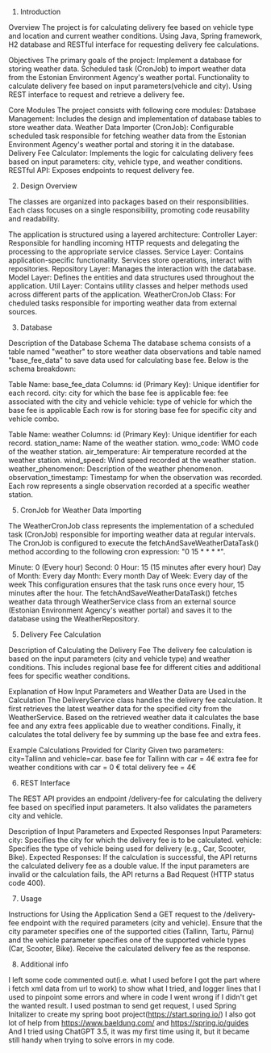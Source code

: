 1. Introduction
   
Overview
The project is for calculating delivery fee based on vehicle type and location and current weather conditions.
Using Java, Spring framework, H2 database and RESTful interface for requesting delivery fee calculations.

Objectives
The primary goals of the project:
Implement a database for storing weather data. 
Scheduled task (CronJob) to import weather data from the Estonian Environment Agency's weather portal.
Functionality to calculate delivery fee based on input parameters(vehicle and city).
Using REST interface to request and retrieve a delivery fee.

Core Modules
The project consists with following core modules:
Database Management: Includes the design and implementation of database tables to store weather data.
Weather Data Importer (CronJob): Configurable scheduled task responsible for fetching weather data from
the Estonian Environment Agency's weather portal and storing it in the database.
Delivery Fee Calculator: Implements the logic for calculating delivery fees based on input parameters:
city, vehicle type, and weather conditions.
RESTful API: Exposes endpoints to request delivery fee.

2. Design Overview
   
The classes are organized into packages based on their responsibilities. Each class focuses on a single
responsibility, promoting code reusability and readability.

The application is structured using a layered architecture:
Controller Layer: Responsible for handling incoming HTTP requests and delegating the processing to the appropriate service classes.
Service Layer: Contains application-specific functionality. Services store operations, interact with repositories.
Repository Layer: Manages the interaction with the database.
Model Layer: Defines the entities and data structures used throughout the application.
Util Layer: Contains utility classes and helper methods used across different parts of the application.
WeatherCronJob Class: For cheduled tasks responsible for importing weather data from external sources.

3. Database
   
Description of the Database Schema
The database schema consists of a table named "weather" to store weather data observations and table named
"base_fee_data" to save data used for calculating base fee. 
Below is the schema breakdown:

Table Name: base_fee_data
Columns:
id (Primary Key): Unique identifier for each record.
city: city for which the base fee is applicable
fee: fee associated with the city and vehicle
vehicle: type of vehicle for which the base fee is applicable
Each row is for storing base fee for specific city and vehicle combo.

Table Name: weather
Columns:
id (Primary Key): Unique identifier for each record.
station_name: Name of the weather station.
wmo_code: WMO code of the weather station.
air_temperature: Air temperature recorded at the weather station.
wind_speed: Wind speed recorded at the weather station.
weather_phenomenon: Description of the weather phenomenon.
observation_timestamp: Timestamp for when the observation was recorded.
Each row represents a single observation recorded at a specific weather station. 

5. CronJob for Weather Data Importing
   
The WeatherCronJob class represents the implementation of a scheduled task (CronJob) responsible
for importing weather data at regular intervals.
The CronJob is configured to execute the fetchAndSaveWeatherDataTask() method according to the
following cron expression: "0 15 * * * *".

Minute: 0 (Every hour)
Second: 0
Hour: 15 (15 minutes after every hour)
Day of Month: Every day
Month: Every month
Day of Week: Every day of the week
This configuration ensures that the task runs once every hour, 15 minutes after the hour.
The fetchAndSaveWeatherDataTask() fetches weather data through WeatherService class from an external source 
(Estonian Environment Agency's weather portal) and saves it to the database using the WeatherRepository.

5. Delivery Fee Calculation
   
Description of Calculating the Delivery Fee
The delivery fee calculation is based on the input parameters (city and vehicle type) and weather conditions.
This includes regional base fee for different cities and additional fees for specific weather conditions.

Explanation of How Input Parameters and Weather Data are Used in the Calculation
The DeliveryService class handles the delivery fee calculation. It first 
retrieves the latest weather data for the specified city from the WeatherService. Based on the retrieved weather 
data it calculates the base fee and any extra fees applicable due to weather 
conditions. Finally, it calculates the total delivery fee by summing up the base fee and extra fees.

Example Calculations Provided for Clarity
Given two parameters: city=Tallinn and vehicle=car.
base fee for Tallinn with car = 4€
extra fee for weather conditions with car = 0 €
total delivery fee = 4€

6. REST Interface
   
The REST API provides an endpoint /delivery-fee for calculating the delivery fee based on specified input parameters.
It also validates the parameters city and vehicle. 

Description of Input Parameters and Expected Responses
Input Parameters:
city: Specifies the city for which the delivery fee is to be calculated.
vehicle: Specifies the type of vehicle being used for delivery (e.g., Car, Scooter, Bike).
Expected Responses:
If the calculation is successful, the API returns the calculated delivery fee as a double value.
If the input parameters are invalid or the calculation fails, the API returns a Bad Request (HTTP status code 400).

7. Usage
   
Instructions for Using the Application
Send a GET request to the /delivery-fee endpoint with the required parameters (city and vehicle).
Ensure that the city parameter specifies one of the supported cities (Tallinn, Tartu, Pärnu) and the
vehicle parameter specifies one of the supported vehicle types (Car, Scooter, Bike).
Receive the calculated delivery fee as the response.

8. Additional info
    
I left some code commented out(i.e. what I used before I got the part where i fetch xml data from url to work)
to show what I tried, and logger lines that I used to pinpoint some errors and where in code I 
went wrong if I didn't get the wanted result.
I used postman to send get request, I used Spring Initalizer to create my spring boot project(https://start.spring.io/)
I also got lot of help from https://www.baeldung.com/ and https://spring.io/guides
And I tried using ChatGPT 3.5, it was my first time using it, but it became still handy when trying to solve errors in my code.
